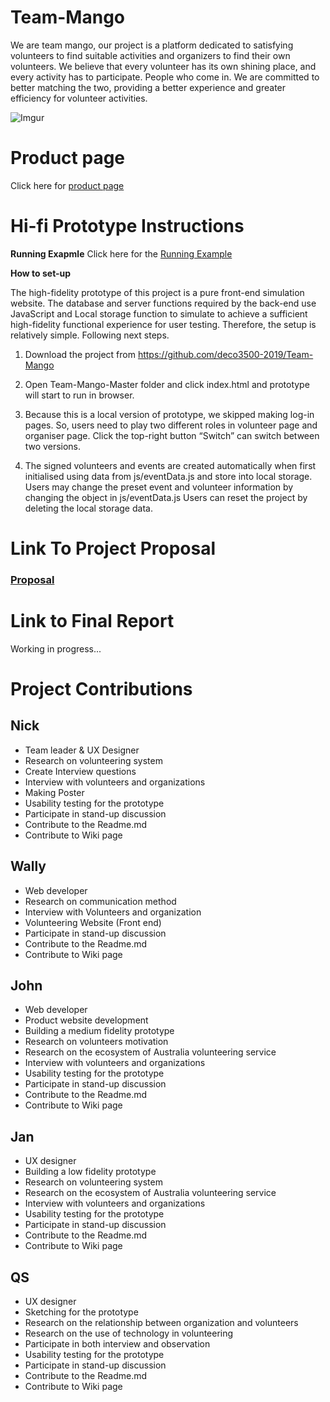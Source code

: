 # Team-Mango
We are team mango, our project is a platform dedicated to satisfying volunteers to find suitable activities and organizers to find their own volunteers. We believe that every volunteer has its own shining place, and every activity has to participate. People who come in. We are committed to better matching the two, providing a better experience and greater efficiency for volunteer activities.

![Imgur](https://i.imgur.com/f0fi1xr.png)

# Product page
Click here for [product page](http://wallygood.net/social-prototype/product/)

# Hi-fi Prototype Instructions
**Running Exapmle**
Click here for the [Running Example](http://wallygood.net/social-prototype/)

**How to set-up**

The high-fidelity prototype of this project is a pure front-end simulation website. The database and server functions required by the back-end use JavaScript and Local storage function to simulate to achieve a sufficient high-fidelity functional experience for user testing. Therefore, the setup is relatively simple. Following next steps.

1. Download the project from https://github.com/deco3500-2019/Team-Mango

2. Open Team-Mango-Master folder and click index.html and prototype will start to run in browser.

3. Because this is a local version of prototype, we skipped making log-in pages. So, users need to play two different roles in volunteer page and organiser page. Click the top-right button “Switch” can switch between two versions.

4. The signed volunteers and events are created automatically when first initialised using data from js/eventData.js and store into local storage. Users may change the preset event and volunteer information by changing the object in js/eventData.js Users can reset the project by deleting the local storage data.

# Link To Project Proposal

### [Proposal](https://github.com/deco3500-2019/Team-Mango/wiki/Proposal)

# Link to Final Report

Working in progress...

# Project Contributions

## Nick
* Team leader & UX Designer
* Research on volunteering system
* Create Interview questions
* Interview with volunteers and organizations
* Making Poster
* Usability testing for the prototype
* Participate in stand-up discussion
* Contribute to the Readme.md
* Contribute to Wiki page

## Wally
* Web developer
* Research on communication method
* Interview with Volunteers and organization
* Volunteering Website (Front end) 
* Participate in stand-up discussion
* Contribute to the Readme.md
* Contribute to Wiki page

## John
* Web developer 
* Product website development
* Building a medium fidelity prototype
* Research on volunteers motivation
* Research on the ecosystem of Australia volunteering service
* Interview with volunteers and organizations
* Usability testing for the prototype
* Participate in stand-up discussion
* Contribute to the Readme.md
* Contribute to Wiki page

## Jan
* UX designer
* Building a low fidelity prototype
* Research on volunteering system
* Research on the ecosystem of Australia volunteering service
* Interview with volunteers and organizations
* Usability testing for the prototype
* Participate in stand-up discussion
* Contribute to the Readme.md
* Contribute to Wiki page

## QS
* UX designer
* Sketching for the prototype
* Research on the relationship between organization and volunteers
* Research on the use of technology in volunteering
* Participate in both interview and observation 
* Usability testing for the prototype
* Participate in stand-up discussion
* Contribute to the Readme.md
* Contribute to Wiki page

